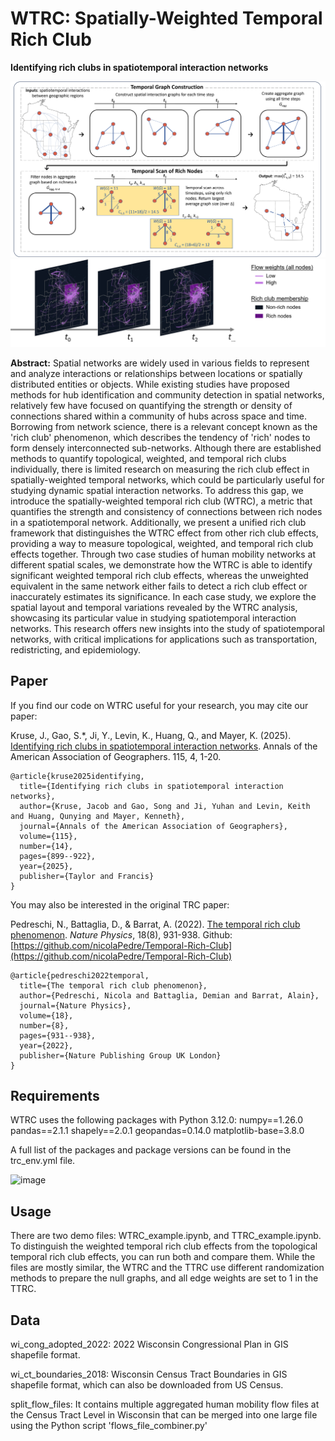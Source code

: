 # WTRC: Spatially-Weighted Temporal Rich Club

**Identifying rich clubs in spatiotemporal interaction networks**
 
![WTRC](https://github.com/GeoDS/WTRC/blob/master/wi_wtrc_ttrc_horizontal_ave.png)
![WTRC Example](https://github.com/GeoDS/WTRC/blob/master/flow_snapshots_nolabels.png)

**Abstract:** 
Spatial networks are widely used in various fields to represent and analyze interactions or relationships between locations or spatially distributed entities or objects. While existing studies have proposed methods for hub identification and community detection in spatial networks, relatively few have focused on quantifying the strength or density of connections shared within a community of hubs across space and time. Borrowing from network science, there is a relevant concept known as the 'rich club' phenomenon, which describes the tendency of 'rich' nodes to form densely interconnected sub-networks. Although there are established methods to quantify topological, weighted, and temporal rich clubs individually, there is limited research on measuring the rich club effect in spatially-weighted temporal networks, which could be particularly useful for studying dynamic spatial interaction networks. To address this gap, we introduce the spatially-weighted temporal rich club (WTRC), a metric that quantifies the strength and consistency of connections between rich nodes in a spatiotemporal network. Additionally, we present a unified rich club framework that distinguishes the WTRC effect from other rich club effects, providing a way to measure topological, weighted, and temporal rich club effects together. Through two case studies of human mobility networks at different spatial scales, we demonstrate how the WTRC is able to identify significant weighted temporal rich club effects, whereas the unweighted equivalent in the same network either fails to detect a rich club effect or inaccurately estimates its significance. In each case study, we explore the spatial layout and temporal variations revealed by the WTRC analysis, showcasing its particular value in studying spatiotemporal interaction networks. This research offers new insights into the study of spatiotemporal networks, with critical implications for applications such as transportation, redistricting, and epidemiology.

## Paper

If you find our code on WTRC useful for your research, you may cite our paper:

Kruse, J., Gao, S.*, Ji, Y., Levin, K., Huang, Q., and Mayer, K. (2025).  [Identifying rich clubs in spatiotemporal interaction networks](https://www.arxiv.org/abs/2501.05636). Annals of the American Association of Geographers. 115, 4, 1-20.


```
@article{kruse2025identifying,
  title={Identifying rich clubs in spatiotemporal interaction networks},
  author={Kruse, Jacob and Gao, Song and Ji, Yuhan and Levin, Keith and Huang, Qunying and Mayer, Kenneth},
  journal={Annals of the American Association of Geographers},
  volume={115},
  number={14},
  pages={899--922},
  year={2025},
  publisher={Taylor and Francis}
}
```

You may also be interested in the original TRC paper: 

Pedreschi, N., Battaglia, D., & Barrat, A. (2022). [The temporal rich club phenomenon](https://www.nature.com/articles/s41567-022-01634-8). *Nature Physics*, 18(8), 931-938.
Github: [https://github.com/nicolaPedre/Temporal-Rich-Club](https://github.com/nicolaPedre/Temporal-Rich-Club)

```
@article{pedreschi2022temporal,
  title={The temporal rich club phenomenon},
  author={Pedreschi, Nicola and Battaglia, Demian and Barrat, Alain},
  journal={Nature Physics},
  volume={18},
  number={8},
  pages={931--938},
  year={2022},
  publisher={Nature Publishing Group UK London}
}
```

## Requirements
WTRC uses the following packages with Python 3.12.0:
numpy==1.26.0
pandas==2.1.1
shapely==2.0.1
geopandas=0.14.0
matplotlib-base=3.8.0

A full list of the packages and package versions can be found in the trc_env.yml file.

![image](https://github.com/user-attachments/assets/131a9e04-3795-45b4-819a-64b7aae7b799)

## Usage
There are two demo files: WTRC_example.ipynb, and TTRC_example.ipynb. To distinguish the weighted temporal rich club effects from the topological temporal rich club effects, you can run both and compare them. While the files are mostly similar, the WTRC and the TTRC use different randomization methods to prepare the null graphs, and all edge weights are set to 1 in the TTRC.
## Data
wi_cong_adopted_2022: 2022 Wisconsin Congressional Plan in GIS shapefile format.

wi_ct_boundaries_2018: Wisconsin Census Tract Boundaries in GIS shapefile format, which can also be downloaded from US Census.

split_flow_files: It contains multiple aggregated human mobility flow files at the Census Tract Level in Wisconsin that can be merged into one large file using the Python script 'flows_file_combiner.py'

